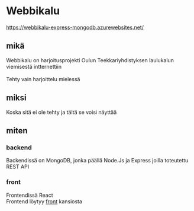 # Webbikalu

https://webbikalu-express-mongodb.azurewebsites.net/

## mikä
Webbikalu on harjoitusprojekti Oulun Teekkariyhdistyksen laulukalun viemisestä intternettiin<br/>
<br/>
Tehty vain harjoittelu mielessä

## miksi
Koska sitä ei ole tehty ja tältä se voisi näyttää

## miten
### backend
Backendissä on MongoDB, jonka päällä Node.Js ja Express joilla toteutettu REST API

### front
Frontendissä React<br/>
Frontend löytyy [front](/front/) kansiosta
